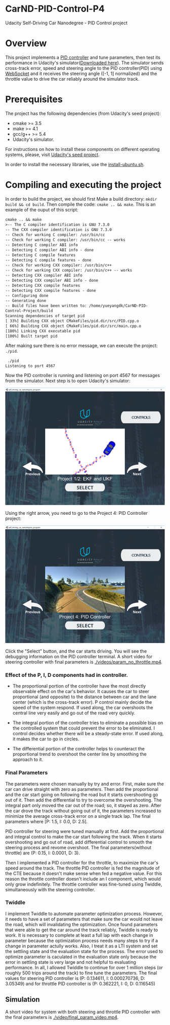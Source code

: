 # CarND-PID-Control-P4
Udacity Self-Driving Car Nanodegree - PID Control project

# Overview

This project implements a [PID controller](https://en.wikipedia.org/wiki/PID_controller) and tune parameters, then test its performance in Udacity's simulator([Downloaded here](https://github.com/udacity/self-driving-car-sim/releases)). The simulator sends cross-track error, speed and steering angle to the PID controller(PID) using [WebSocket](https://en.wikipedia.org/wiki/WebSocket) and it receives the steering angle ([-1, 1] normalized) and the throttle value to drive the car reliably around the simulator track. 

# Prerequisites

The project has the following dependencies (from Udacity's seed project):

- cmake >= 3.5
- make >= 4.1
- gcc/g++ >= 5.4
- Udacity's simulator.

For instructions on how to install these components on different operating systems, please, visit [Udacity's seed project](https://github.com/udacity/CarND-PID-Control-Project). 

In order to install the necessary libraries, use the [install-ubuntu.sh](./install-ubuntu.sh).

# Compiling and executing the project

In order to build the project, we should first Make a build directory: `mkdir build && cd build`. Then compile the code: `cmake .. && make`.   This is an example of the ouput of this script:

```
cmake .. && make
>-- The C compiler identification is GNU 7.3.0
-- The CXX compiler identification is GNU 7.3.0
-- Check for working C compiler: /usr/bin/cc
-- Check for working C compiler: /usr/bin/cc -- works
-- Detecting C compiler ABI info
-- Detecting C compiler ABI info - done
-- Detecting C compile features
-- Detecting C compile features - done
-- Check for working CXX compiler: /usr/bin/c++
-- Check for working CXX compiler: /usr/bin/c++ -- works
-- Detecting CXX compiler ABI info
-- Detecting CXX compiler ABI info - done
-- Detecting CXX compile features
-- Detecting CXX compile features - done
-- Configuring done
-- Generating done
-- Build files have been written to: /home/yueyangdk/CarND-PID-Control-Project/build
Scanning dependencies of target pid
[ 33%] Building CXX object CMakeFiles/pid.dir/src/PID.cpp.o
[ 66%] Building CXX object CMakeFiles/pid.dir/src/main.cpp.o
[100%] Linking CXX executable pid
[100%] Built target pid
```

After making sure there is no error message, we can execute the project: `./pid`.

```
 ./pid
Listening to port 4567
```

Now the PID controller is running and listening on port 4567 for messages from the simulator. Next step is to open Udacity's simulator:

![Simulator first screen](images/Simulator_screen.png)

Using the right arrow, you need to go to the Project 4: PID Controller project:

![Simulator PID controller project](images/Simulator_PID.png)

Click the "Select" button, and the car starts driving. You will see the debugging information on the PID controller terminal. A short video for steering controller with final parameters is [./videos/param_no_throttle.mp4](./videos/param_no_throttle.mp4).


### Effect of the P, I, D components had in controller.

- The proportional portion of the controller have the most directly observable effect on the car's behavior. It causes the car to steer proportional (and opposite) to the distance between car and the lane center (which is the cross-track error). P control mainly decide the speed of the system respond. If used along, the car overshoots the central line very easily and go out of the road very quickly.

- The integral portion of the controller tries to eliminate a possible bias on the controlled system that could prevent the error to be eliminated. I control decides whether there will be a steady-state error. If used along, it makes the car to go in circles. 

- The differential portion of the controller helps to counteract the proportional trend to overshoot the center line by smoothing the approach to it. 

### Final Parameters

The parameters were chosen manually by try and error. First, make sure the car can drive straight with zero as parameters. Then add the proportional and the car start going on following the road but it starts overshooting go out of it. Then add the differential to try to overcome the overshooting. The integral part only moved the car out of the road; so, it stayed as zero. After the car drove the track without going out of it, the parameters increased to minimize the average cross-track error on a single track lap. The final parameters where [P: 1.5, I: 0.0, D: 2.5].

PID controller for steering were tuned manually at first.  Add the proportional and integral control to make the car start following the track. When it starts overshooting and go out of road, add differential control to smooth the steering process and revome overshoot. The final parameters(without throttle) are (P: 0.15, I: 0.0001, D: 3).

Then I implemented a PID controller for the throttle, to maximize the car's speed around the track. The throttle PID controller is fed the magnitude of the CTE because it doesn't make sense when fed a negative value. For this reason the throttle controller doesn't include an I component, which would only grow indefinitely. The throttle controller was fine-tuned using Twiddle, simultaneously with the steering controller.

### Twiddle

I implement Twiddle to automate parameter optimization process. However, it needs to have a set of parameters that make sure the car would not leave the road, which will invalidating the optimization. Once found parameters that were able to get the car around the track reliably, Twiddle is ready to work. It is necessary to complete at least a full lap with each change in parameter because the optimization process needs many steps to try if a change in parameter actully works. Also, I treat it as a LTI  system and set the settling state and the evaluation state for the process. The error used to optimize parameter is caculated in the evaluation state only because the error in settling state is very large and not helpful to evaluating performance. In all, I allowed Twiddle to continue for over 1 million steps (or roughly 500 trips around the track) to fine tune the parameters. The final values for steering PID controller is (P: 0.134611, I: 0.000270736, D: 3.05349) and for throttle PID controller is (P: 0.362221, I: 0, D: 0.116545)

## Simulation


A short video for system with both steering and throttle PID controller with the final parameters is [./video/final_param_video.mp4](./videos/final_param_video.mp4).
